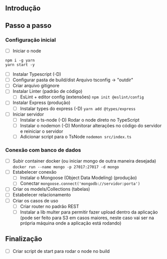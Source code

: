 ## Introdução

## Passo a passo

### Configuração inicial
- [ ] Iniciar o node

```
npm i -g yarn
yarn start -y
```

- [ ] Instalar Typescript (-D)
- [ ] Configurar pasta de build/dist
  Arquivo tsconfig -> "outdir"
- [ ] Criar arquivo gitignore
- [ ] Instalar Linter (padrão de código)
  - [ ] EsLint + editor config (extensões)
  `npm init @eslint/config`
- [ ] Instalar Express (produção)
  - [ ] Instalar types do express (-D)
  `yarn add @types/express`
- [ ] Iniciar servidor
  - [ ] Instalar o ts-node (-D)
    Rodar o node direto no TypeScript
  - [ ] Instalar o nodemon (-D)
    Monitorar alterações no código do servidor e reiniciar o servidor
  - [ ] Adicionar script para o TsNode
    `nodemon src/index.ts`

### Conexão com banco de dados

- [ ] Subir container docker (ou iniciar mongo de outra maneira desejada)
  `docker run --name mongo -p 27017:27017 -d mongo`
- [ ] Estabelecer conexão
  - [ ] Instalar o Mongoose (Object Data Modeling) (produção)
  - [ ] Conectar
  `mongoose.connect('mongodb://servidor:porta')`
- [ ] Criar os models/Collections (tabelas)
- [ ] Estabelecer relacionamento
- [ ] Criar os casos de uso
  - [ ] Criar router no padrão REST
  - [ ] Instalar a lib multer para permitir fazer upload dentro da aplicação (pode ser feito para S3 em casos maiores, neste caso vai ser na própria máquina onde a aplicação está rodando)

## Finalização
- [ ] Criar script de start para rodar o node no build
